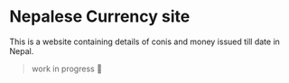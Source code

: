 # Nepalese Currency site 

This is a website containing details of conis and money issued till date in Nepal.

> work in progress :hammer: